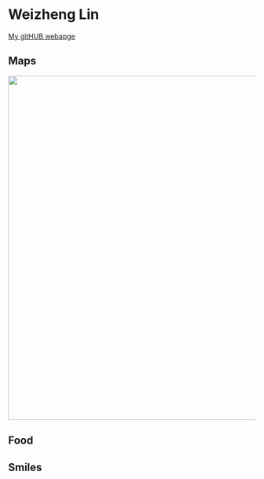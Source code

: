 # Weizheng Lin

[My gitHUB webapge](https://github.com/Weizheng-Lin)

## Maps


<img width="700" src="https://github.com/Weizheng-Lin/personal/blob/f966d7ec5306ffa09c47b43ace660ec4391a12c6/11041740382282_.pic.jpg" />




## Food



## Smiles





